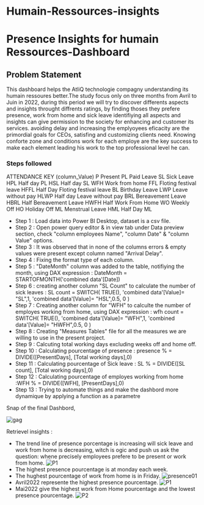 # Humain-Ressources-insights
# Presence Insights for humain Ressources-Dashboard

## Problem Statement

This dashboard helps the AtliQ technologie compagny understanding its humain ressoures better.The study focus only on three months from Avril to Juin in 2022, during this period we will try to discover differents aspects and insights throught diffrents ratings, by finding thoses they prefere presence, work from home and sick leave identifiying all aspects and insights can give permission to the society for enhancing and customer its services.
avoiding delay and increasing the emplyoyees eficacity are the primordial goals for CEOs, satisfing and customizing clients need. 
Knowing conforte zone and conditions work for each employe are the key success to make each element leading his work to the top professional level he can.


### Steps followed 
ATTENDANCE KEY	(column_Value)
P	Present 
PL	Paid Leave 
SL	Sick Leave 
HPL	Half day PL 
HSL	Half day SL
WFH	Work from home 
FFL	Floting festival leave 
HFFL	Half Day Floting festival leave 
BL 	Birthday Leave 
LWP	Leave without pay
HLWP	Half day Leave without pay
BRL 	Bereavement Leave
HBRL 	Half Bereavement Leave
HWFH	Half Work From Home
WO	Weekly Off
HO	Holiday Off
ML	Menstrual Leave
HML	Half Day ML


- Step 1 : Load data into Power BI Desktop, dataset is a csv file.
- Step 2 : Open power query editor & in view tab under Data preview section, check "column employees Name", "column Date" & "column Value" options.
- Step 3 : It was observed that in none of the columns errors & empty values were present except column named "Arrival Delay".
- Step 4 : Fixing the format type of each column.
- Step 5 : "DateMonth" column was added to the table, notifiying the month, using DAX expression : DateMonth = STARTOFMONTH('combined data'[Date])
- Step 6 : creating another column "SL Count" to calculate the number of sick leaves :
SL count = SWITCH( TRUE(), 
'combined data'[Value]= "SL",1,
'combined data'[Value]= "HSL",0.5,
0
)
- Step 7 : Creating another column for "WFH" to calculte the number of employes working from home, using DAX expression :
wfh count = SWITCH( TRUE(), 
'combined data'[Value]= "WFH",1,
'combined data'[Value]= "HWFH",0.5,
0
)
- Step 8 : Creating "Measures Tables" file for all the measures we are willing to use in the present project.
- Step 9 : Calcuting total working days excluding weeks off and home off.
- Step 10 : Calculating pourcentage of presence : presence % = DIVIDE([PresentDays], [Total working days],0)
- Step 11 : Calculating pourcentage of Sick leave : SL % = DIVIDE([SL count], [Total working days],0)
- Step 12 : Calculating pourcentage of employes working from home :WFH % = DIVIDE([WFH], [PresentDays],0)
- Step 13 : Trying to automate things and make the dashbord more dynamique by applying a function as a parametre


        
Snap of the final Dashbord,

![gag](https://github.com/yassinechouikh/Humain-Ressources-insights/assets/147276905/b49acf56-4c03-4165-b7e0-c3519a045f86)

        
Retrievel insights :

- The trend line of presence porcentage is increasing will sick leave and work from home is decreasing, witch is ogic and push us ask the question: whene precisely employees prefere to be present or work from home.
![P1](https://github.com/yassinechouikh/Humain-Ressources-insights/assets/147276905/7ceedca5-baf1-40ec-ad03-6b5b21330593)
- The highest presence pourcentage is at monday each week.
- The hughest pourcentage of work from home is in Friday.
![presence01](https://github.com/yassinechouikh/Humain-Ressources-insights/assets/147276905/90a8f297-81c8-42b4-945c-a30cc30ad76a)
- Avril2022 represente the highest presence pourcentage.
![P1](https://github.com/yassinechouikh/Humain-Ressources-insights/assets/147276905/5164004b-be4e-4729-b869-8b899ad63eee)
- Mai2022 give the highest work from Home pourcentage and the lowest presence pourcentage.
![P2](https://github.com/yassinechouikh/Humain-Ressources-insights/assets/147276905/0174a984-b55a-4d7d-94ac-5cf1796dc951)









